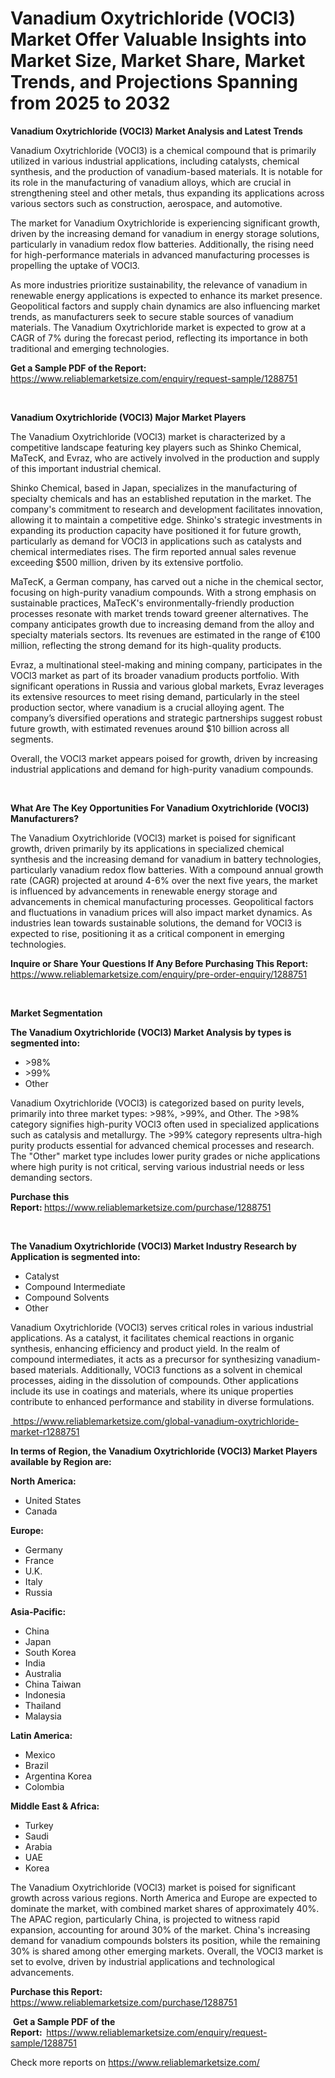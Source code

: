 <p><h1>Vanadium Oxytrichloride (VOCl3) Market Offer Valuable Insights into Market Size, Market Share, Market Trends, and Projections Spanning from 2025 to 2032</h1></p><p><strong>Vanadium Oxytrichloride (VOCl3) Market Analysis and Latest Trends</strong></p>
<p><p>Vanadium Oxytrichloride (VOCl3) is a chemical compound that is primarily utilized in various industrial applications, including catalysts, chemical synthesis, and the production of vanadium-based materials. It is notable for its role in the manufacturing of vanadium alloys, which are crucial in strengthening steel and other metals, thus expanding its applications across various sectors such as construction, aerospace, and automotive.</p><p>The market for Vanadium Oxytrichloride is experiencing significant growth, driven by the increasing demand for vanadium in energy storage solutions, particularly in vanadium redox flow batteries. Additionally, the rising need for high-performance materials in advanced manufacturing processes is propelling the uptake of VOCl3. </p><p>As more industries prioritize sustainability, the relevance of vanadium in renewable energy applications is expected to enhance its market presence. Geopolitical factors and supply chain dynamics are also influencing market trends, as manufacturers seek to secure stable sources of vanadium materials. The Vanadium Oxytrichloride market is expected to grow at a CAGR of 7% during the forecast period, reflecting its importance in both traditional and emerging technologies.</p></p>
<p><strong>Get a Sample PDF of the Report:&nbsp;</strong> <a href="https://www.reliablemarketsize.com/enquiry/request-sample/1288751?utm_campaign=3536&utm_medium=2&utm_source=Github&utm_content=ia&utm_term=29032025&utm_id=vanadium-oxytrichloride-vocl3">https://www.reliablemarketsize.com/enquiry/request-sample/1288751</a></p>
<p>&nbsp;</p>
<p><strong>Vanadium Oxytrichloride (VOCl3) Major Market Players</strong></p>
<p><p>The Vanadium Oxytrichloride (VOCl3) market is characterized by a competitive landscape featuring key players such as Shinko Chemical, MaTecK, and Evraz, who are actively involved in the production and supply of this important industrial chemical.</p><p>Shinko Chemical, based in Japan, specializes in the manufacturing of specialty chemicals and has an established reputation in the market. The company's commitment to research and development facilitates innovation, allowing it to maintain a competitive edge. Shinko's strategic investments in expanding its production capacity have positioned it for future growth, particularly as demand for VOCl3 in applications such as catalysts and chemical intermediates rises. The firm reported annual sales revenue exceeding $500 million, driven by its extensive portfolio.</p><p>MaTecK, a German company, has carved out a niche in the chemical sector, focusing on high-purity vanadium compounds. With a strong emphasis on sustainable practices, MaTecK's environmentally-friendly production processes resonate with market trends toward greener alternatives. The company anticipates growth due to increasing demand from the alloy and specialty materials sectors. Its revenues are estimated in the range of €100 million, reflecting the strong demand for its high-quality products.</p><p>Evraz, a multinational steel-making and mining company, participates in the VOCl3 market as part of its broader vanadium products portfolio. With significant operations in Russia and various global markets, Evraz leverages its extensive resources to meet rising demand, particularly in the steel production sector, where vanadium is a crucial alloying agent. The company’s diversified operations and strategic partnerships suggest robust future growth, with estimated revenues around $10 billion across all segments.</p><p>Overall, the VOCl3 market appears poised for growth, driven by increasing industrial applications and demand for high-purity vanadium compounds.</p></p>
<p>&nbsp;</p>
<p><strong>What Are The Key Opportunities For Vanadium Oxytrichloride (VOCl3) Manufacturers?</strong></p>
<p><p>The Vanadium Oxytrichloride (VOCl3) market is poised for significant growth, driven primarily by its applications in specialized chemical synthesis and the increasing demand for vanadium in battery technologies, particularly vanadium redox flow batteries. With a compound annual growth rate (CAGR) projected at around 4-6% over the next five years, the market is influenced by advancements in renewable energy storage and advancements in chemical manufacturing processes. Geopolitical factors and fluctuations in vanadium prices will also impact market dynamics. As industries lean towards sustainable solutions, the demand for VOCl3 is expected to rise, positioning it as a critical component in emerging technologies.</p></p>
<p><strong>Inquire or Share Your Questions If Any Before Purchasing This Report:</strong> <a href="https://www.reliablemarketsize.com/enquiry/pre-order-enquiry/1288751?utm_campaign=3536&utm_medium=2&utm_source=Github&utm_content=ia&utm_term=29032025&utm_id=vanadium-oxytrichloride-vocl3">https://www.reliablemarketsize.com/enquiry/pre-order-enquiry/1288751</a></p>
<p>&nbsp;</p>
<p><strong>Market Segmentation</strong></p>
<p><strong>The Vanadium Oxytrichloride (VOCl3) Market Analysis by types is segmented into:</strong></p>
<p><ul><li>>98%</li><li>>99%</li><li>Other</li></ul></p>
<p><p>Vanadium Oxytrichloride (VOCl3) is categorized based on purity levels, primarily into three market types: >98%, >99%, and Other. The >98% category signifies high-purity VOCl3 often used in specialized applications such as catalysis and metallurgy. The >99% category represents ultra-high purity products essential for advanced chemical processes and research. The "Other" market type includes lower purity grades or niche applications where high purity is not critical, serving various industrial needs or less demanding sectors.</p></p>
<p><strong>Purchase this Report:&nbsp;</strong><a href="https://www.reliablemarketsize.com/purchase/1288751?utm_campaign=3536&utm_medium=2&utm_source=Github&utm_content=ia&utm_term=29032025&utm_id=vanadium-oxytrichloride-vocl3">https://www.reliablemarketsize.com/purchase/1288751</a></p>
<p>&nbsp;</p>
<p><strong>The Vanadium Oxytrichloride (VOCl3) Market Industry Research by Application is segmented into:</strong></p>
<p><ul><li>Catalyst</li><li>Compound Intermediate</li><li>Compound Solvents</li><li>Other</li></ul></p>
<p><p>Vanadium Oxytrichloride (VOCl3) serves critical roles in various industrial applications. As a catalyst, it facilitates chemical reactions in organic synthesis, enhancing efficiency and product yield. In the realm of compound intermediates, it acts as a precursor for synthesizing vanadium-based materials. Additionally, VOCl3 functions as a solvent in chemical processes, aiding in the dissolution of compounds. Other applications include its use in coatings and materials, where its unique properties contribute to enhanced performance and stability in diverse formulations.</p></p>
<p><a href="https://www.reliablemarketsize.com/global-vanadium-oxytrichloride-market-r1288751?utm_campaign=3536&utm_medium=2&utm_source=Github&utm_content=ia&utm_term=29032025&utm_id=vanadium-oxytrichloride-vocl3">&nbsp;https://www.reliablemarketsize.com/global-vanadium-oxytrichloride-market-r1288751</a></p>
<p><strong>In terms of Region, the Vanadium Oxytrichloride (VOCl3) Market Players available by Region are:</strong></p>
<p>
    <p> <strong> North America: </strong>
        <ul>
            <li>United States</li>
            <li>Canada</li>
        </ul>
        </p> 
    <p> <strong> Europe: </strong>
        <ul>
            <li>Germany</li>
            <li>France</li>
            <li>U.K.</li>
            <li>Italy</li>
            <li>Russia</li>
        </ul>
        </p> 
    <p> <strong> Asia-Pacific: </strong>
        <ul>
            <li>China</li>
            <li>Japan</li>
            <li>South Korea</li>
            <li>India</li>
            <li>Australia</li>
            <li>China Taiwan</li>
            <li>Indonesia</li>
            <li>Thailand</li>
            <li>Malaysia</li>
        </ul>
        </p> 
    <p> <strong> Latin America: </strong>
        <ul>
            <li>Mexico</li>
            <li>Brazil</li>
            <li>Argentina Korea</li>
            <li>Colombia</li>
        </ul>
        </p> 
    <p> <strong> Middle East & Africa: </strong>
        <ul>
            <li>Turkey</li>
            <li>Saudi</li>
            <li>Arabia</li>
            <li>UAE</li>
            <li>Korea</li>
        </ul>
    </p>
    </p>
<p><p>The Vanadium Oxytrichloride (VOCl3) market is poised for significant growth across various regions. North America and Europe are expected to dominate the market, with combined market shares of approximately 40%. The APAC region, particularly China, is projected to witness rapid expansion, accounting for around 30% of the market. China's increasing demand for vanadium compounds bolsters its position, while the remaining 30% is shared among other emerging markets. Overall, the VOCl3 market is set to evolve, driven by industrial applications and technological advancements.</p></p>
<p><strong>Purchase this Report: </strong><a href="https://www.reliablemarketsize.com/purchase/1288751?utm_campaign=3536&utm_medium=2&utm_source=Github&utm_content=ia&utm_term=29032025&utm_id=vanadium-oxytrichloride-vocl3">https://www.reliablemarketsize.com/purchase/1288751</a></p>
<p>&nbsp;<strong>Get a Sample PDF of the Report:&nbsp;&nbsp;</strong><a href="https://www.reliablemarketsize.com/enquiry/request-sample/1288751?utm_campaign=3536&utm_medium=2&utm_source=Github&utm_content=ia&utm_term=29032025&utm_id=vanadium-oxytrichloride-vocl3">https://www.reliablemarketsize.com/enquiry/request-sample/1288751</a></p>
<p><strong></strong></p>
<p>Check more reports on <a href="https://www.reliablemarketsize.com/?utm_campaign=3536&utm_medium=2&utm_source=Github&utm_content=ia&utm_term=29032025&utm_id=vanadium-oxytrichloride-vocl3">https://www.reliablemarketsize.com/</a></p>